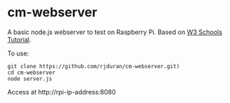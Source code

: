 # cm-webserver

A basic node.js webserver to test on Raspberry Pi. Based on [W3 Schools Tutorial](https://www.w3schools.com/nodejs/nodejs_raspberrypi_webserver_websocket.asp).

To use:

    git clone https://github.com/rjduran/cm-webserver.git)
    cd cm-webserver
    node server.js

Access at http://rpi-ip-address:8080


